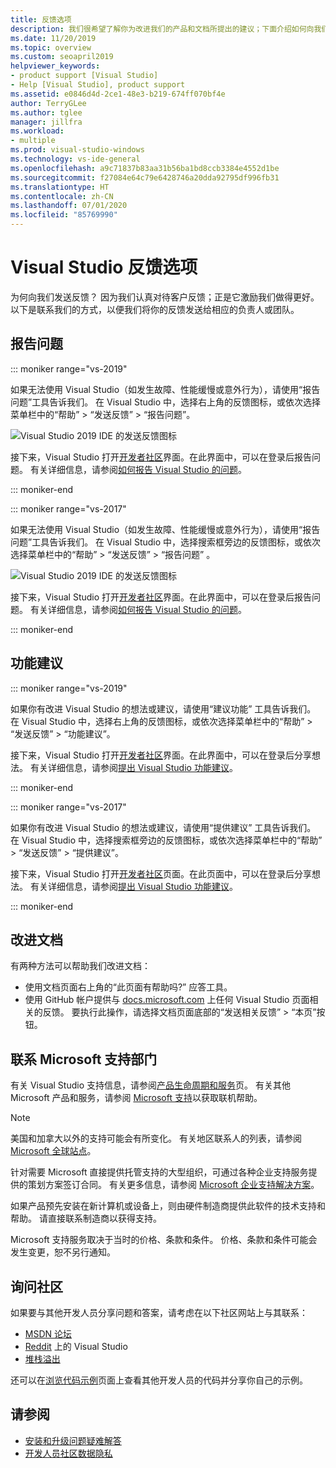 ```yaml
---
title: 反馈选项
description: 我们很希望了解你为改进我们的产品和文档所提出的建议；下面介绍如何向我们发送反馈。
ms.date: 11/20/2019
ms.topic: overview
ms.custom: seoapril2019
helpviewer_keywords:
- product support [Visual Studio]
- Help [Visual Studio], product support
ms.assetid: e0846d4d-2ce1-48e3-b219-674ff070bf4e
author: TerryGLee
ms.author: tglee
manager: jillfra
ms.workload:
- multiple
ms.prod: visual-studio-windows
ms.technology: vs-ide-general
ms.openlocfilehash: a9c71837b83aa31b56ba1bd8ccb3384e4552d1be
ms.sourcegitcommit: f27084e64c79e6428746a20dda92795df996fb31
ms.translationtype: HT
ms.contentlocale: zh-CN
ms.lasthandoff: 07/01/2020
ms.locfileid: "85769990"
---
```

# <a name="visual-studio-feedback-options"></a>Visual Studio 反馈选项

为何向我们发送反馈？ 因为我们认真对待客户反馈；正是它激励我们做得更好。 以下是联系我们的方式，以便我们将你的反馈发送给相应的负责人或团队。

## <a name="report-a-problem"></a>报告问题

::: moniker range="vs-2019"

如果无法使用 Visual Studio（如发生故障、性能缓慢或意外行为），请使用“报告问题”工具告诉我们。 在 Visual Studio 中，选择右上角的反馈图标，或依次选择菜单栏中的“帮助” > “发送反馈” > “报告问题”。

![Visual Studio 2019 IDE 的发送反馈图标](./media/vs-2019/send-feedback-icon.png)

接下来，Visual Studio 打开[开发者社区](https://developercommunity.visualstudio.com)界面。在此界面中，可以在登录后报告问题。 有关详细信息，请参阅[如何报告 Visual Studio 的问题](how-to-report-a-problem-with-visual-studio.md)。

::: moniker-end

::: moniker range="vs-2017"

如果无法使用 Visual Studio（如发生故障、性能缓慢或意外行为），请使用“报告问题”工具告诉我们。 在 Visual Studio 中，选择搜索框旁边的反馈图标，或依次选择菜单栏中的“帮助”   > “发送反馈”   > “报告问题”  。

![Visual Studio 2019 IDE 的发送反馈图标](./media/send-feedback-icon.png)

接下来，Visual Studio 打开[开发者社区](https://developercommunity.visualstudio.com)界面。在此界面中，可以在登录后报告问题。 有关详细信息，请参阅[如何报告 Visual Studio 的问题](how-to-report-a-problem-with-visual-studio.md)。

::: moniker-end

## <a name="suggest-a-feature"></a>功能建议

::: moniker range="vs-2019"

如果你有改进 Visual Studio 的想法或建议，请使用“建议功能”  工具告诉我们。 在 Visual Studio 中，选择右上角的反馈图标，或依次选择菜单栏中的“帮助” > “发送反馈” > “功能建议”。

接下来，Visual Studio 打开[开发者社区](https://developercommunity.visualstudio.com)界面。在此界面中，可以在登录后分享想法。 有关详细信息，请参阅[提出 Visual Studio 功能建议](suggest-a-feature.md)。

::: moniker-end

::: moniker range="vs-2017"

如果你有改进 Visual Studio 的想法或建议，请使用“提供建议”  工具告诉我们。 在 Visual Studio 中，选择搜索框旁边的反馈图标，或依次选择菜单栏中的“帮助” > “发送反馈” > “提供建议”。

接下来，Visual Studio 打开[开发者社区](https://developercommunity.visualstudio.com)页面。在此页面中，可以在登录后分享想法。 有关详细信息，请参阅[提出 Visual Studio 功能建议](suggest-a-feature.md)。

::: moniker-end

## <a name="improve-the-documentation"></a>改进文档

有两种方法可以帮助我们改进文档：

* 使用文档页面右上角的“此页面有帮助吗?”  应答工具。
* 使用 GitHub 帐户提供与 [docs.microsoft.com](/visualstudio/) 上任何 Visual Studio 页面相关的反馈。 要执行此操作，请选择文档页面底部的“发送相关反馈” > “本页”按钮。

## <a name="contact-microsoft-support"></a>联系 Microsoft 支持部门

有关 Visual Studio 支持信息，请参阅[产品生命周期和服务](/visualstudio/releases/2019/servicing/)页。 有关其他 Microsoft 产品和服务，请参阅 [Microsoft 支持](https://support.microsoft.com/)以获取联机帮助。

> [!NOTE]
> 美国和加拿大以外的支持可能会有所变化。 有关地区联系人的列表，请参阅 [Microsoft 全球站点](https://www.microsoft.com/worldwide/)。

针对需要 Microsoft 直接提供托管支持的大型组织，可通过各种企业支持服务提供的策划方案签订合同。 有关更多信息，请参阅 [Microsoft 企业支持解决方案](https://www.microsoft.com/industry/services/support)。

如果产品预先安装在新计算机或设备上，则由硬件制造商提供此软件的技术支持和帮助。 请直接联系制造商以获得支持。

Microsoft 支持服务取决于当时的价格、条款和条件。 价格、条款和条件可能会发生变更，恕不另行通知。

## <a name="ask-the-community"></a>询问社区

如果要与其他开发人员分享问题和答案，请考虑在以下社区网站上与其联系：

* [MSDN 论坛](https://social.msdn.microsoft.com/Forums/home)
* [Reddit](https://www.reddit.com/r/VisualStudio/) 上的 Visual Studio
* [堆栈溢出](https://stackoverflow.com/search?q=visual+studio+-code)

还可以在[浏览代码示例](/samples/browse/)页面上查看其他开发人员的代码并分享你自己的示例。

## <a name="see-also"></a>请参阅

* [安装和升级问题疑难解答](../install/troubleshooting-installation-issues.md)
* [开发人员社区数据隐私](developer-community-privacy.md)
